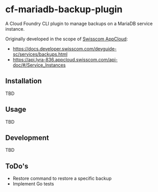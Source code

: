 # cf-mariadb-backup-plugin

A Cloud Foundry CLI plugin to manage backups on a MariaDB service instance.

Originally developed in the scope of [Swisscom AppCloud](http://developer.swisscom.com):
* https://docs.developer.swisscom.com/devguide-sc/services/backups.html
* https://api.lyra-836.appcloud.swisscom.com/api-doc/#/Service_Instances

## Installation

TBD

## Usage

TBD

## Development

TBD

## ToDo's

* Restore command to restore a specific backup
* Implement Go tests